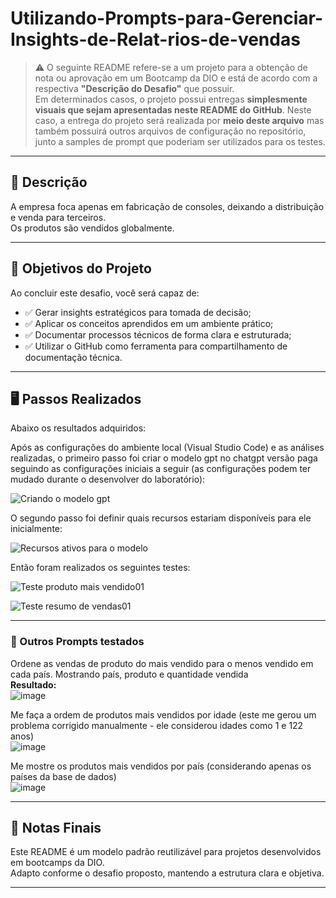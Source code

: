 # Utilizando-Prompts-para-Gerenciar-Insights-de-Relat-rios-de-vendas

> ⚠️ O seguinte README refere-se a um projeto para a obtenção de nota ou aprovação em um Bootcamp da DIO e está de acordo com a respectiva **"Descrição do Desafio"** que possuir.  
> Em determinados casos, o projeto possui entregas **simplesmente visuais que sejam apresentadas neste README do GitHub**. Neste caso, a entrega do projeto será realizada por **meio deste arquivo** mas também possuirá outros arquivos de configuração no repositório, junto a samples de prompt que poderiam ser utilizados para os testes.

---

## 📝 Descrição

A empresa foca apenas em fabricação de consoles, deixando a distribuição e venda para terceiros.  
Os produtos são vendidos globalmente.

---

## 🎯 Objetivos do Projeto

Ao concluir este desafio, você será capaz de:

- ✅ Gerar insights estratégicos para tomada de decisão;
- ✅ Aplicar os conceitos aprendidos em um ambiente prático;
- ✅ Documentar processos técnicos de forma clara e estruturada;
- ✅ Utilizar o GitHub como ferramenta para compartilhamento de documentação técnica.

---

## 🖥️ Passos Realizados

Abaixo os resultados adquiridos:

Após as configurações do ambiente local (Visual Studio Code) e as análises realizadas, o primeiro passo foi criar o modelo gpt no chatgpt versão paga seguindo as configurações iniciais a seguir (as configurações podem ter mudado durante o desenvolver do laboratório):

![Criando o modelo gpt](https://github.com/user-attachments/assets/13790756-76d9-463a-adbe-260097e66ab0)

O segundo passo foi definir quais recursos estariam disponíveis para ele inicialmente:

![Recursos ativos para o modelo](https://github.com/user-attachments/assets/77bbd427-17a1-427e-91ab-2fd30353904b)

Então foram realizados os seguintes testes:

![Teste produto mais vendido01](https://github.com/user-attachments/assets/f61a0b04-144c-4a8d-82ce-7be832a7a354)

![Teste resumo de vendas01](https://github.com/user-attachments/assets/7caa2d5f-e63e-416d-acf8-5515c50d82d4)

---

### 🔹 Outros Prompts testados

Ordene as vendas de produto do mais vendido para o menos vendido em cada país. Mostrando país, produto e quantidade vendida  
**Resultado:**  
![image](https://github.com/user-attachments/assets/d75cdce7-99f8-4a52-b1cb-2483261b3eba)

Me faça a ordem de produtos mais vendidos por idade (este me gerou um problema corrigido manualmente - ele considerou idades como 1 e 122 anos)  
![image](https://github.com/user-attachments/assets/c1555330-33d8-42bc-82d8-47ad19e9bedc)

Me mostre os produtos mais vendidos por país (considerando apenas os países da base de dados)  
![image](https://github.com/user-attachments/assets/4c4046d9-418e-4a67-aafc-de1936bd4207)

---

## 🧾 Notas Finais

Este README é um modelo padrão reutilizável para projetos desenvolvidos em bootcamps da DIO.  
Adapto conforme o desafio proposto, mantendo a estrutura clara e objetiva.

---
